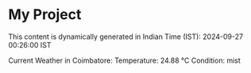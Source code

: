 # My Project

This content is dynamically generated in Indian Time (IST): 2024-09-27 00:26:00 IST


Current Weather in Coimbatore:
Temperature: 24.88 °C
Condition: mist
